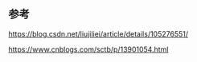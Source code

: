 

## 参考

https://blog.csdn.net/liujiliei/article/details/105276551/

https://www.cnblogs.com/sctb/p/13901054.html
